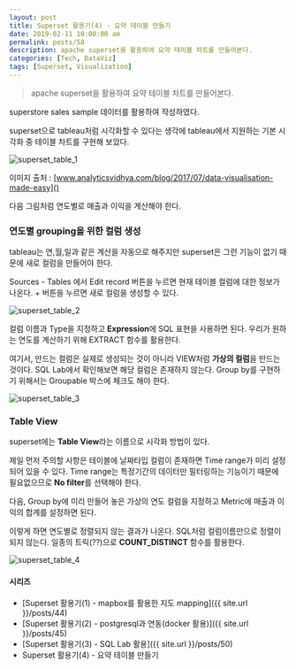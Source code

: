 ```yaml
---
layout: post
title: Superset 활용기(4) - 요약 테이블 만들기
date: 2019-02-11 10:00:00 am
permalink: posts/58
description: apache superset을 활용하여 요약 테이블 차트를 만들어본다.
categories: [Tech, DataViz]
tags: [Superset, Visualization]
---
```


> apache superset을 활용하여 요약 테이블 차트를 만들어본다.

superstore sales sample 데이터를 활용하여 작성하였다.

superset으로 tableau처럼 시각화할 수 있다는 생각에 tableau에서 지원하는 기본 시각화 중 테이블 차트를 구현해 보았다.

![superset_table_1]({{site.baseurl}}/assets/img/viz/superset_table_1.jpg)

이미지 출처 : [www.analyticsvidhya.com/blog/2017/07/data-visualisation-made-easy]()

다음 그림처럼 연도별로 매출과 이익을 계산해야 한다.

### 연도별 grouping을 위한 컬럼 생성

tableau는 연,월,일과 같은 계산을 자동으로 해주지만 superset은 그런 기능이 없기 때문에 새로 컬럼을 만들어야 한다.

Sources - Tables 에서 Edit record 버튼을 누르면 현재 테이블 컬럼에 대한 정보가 나온다. + 버튼을 누르면 새로 컬럼을 생성할 수 있다.

![superset_table_2]({{site.baseurl}}/assets/img/viz/superset_table_2.jpg)

컬럼 이름과 Type을 지정하고 **Expression**에 SQL 표현을 사용하면 된다. 우리가 원하는 연도를 계산하기 위해 EXTRACT 함수를 활용한다.

여기서, 만드는 컬럼은 실제로 생성되는 것이 아니라 VIEW처럼 **가상의 컬럼**을 만드는 것이다. SQL Lab에서 확인해보면 해당 컬럼은 존재하지 않는다. Group by를 구현하기 위해서는 Groupable 박스에 체크도 해야 한다.

![superset_table_3]({{site.baseurl}}/assets/img/viz/superset_table_3.jpg)

### Table View

superset에는 **Table View**라는 이름으로 시각화 방법이 있다. 

제일 먼저 주의할 사항은 테이블에 날짜타입 컬럼이 존재하면 Time range가 미리 설정되어 있을 수 있다. Time range는 특정기간의 데이터만 필터링하는 기능이기 때문에 필요없으므로 **No filter**를 선택해야 한다.

다음, Group by에 미리 만들어 놓은 가상의 연도 컬럼을 지정하고 Metric에 매출과 이익의 합계를 설정하면 된다.

이렇게 하면 연도별로 정렬되지 않는 결과가 나온다. SQL처럼 컬럼이름만으로 정렬이 되지 않는다. 일종의 트릭(??)으로 **COUNT_DISTINCT** 함수를 활용한다.

![superset_table_4]({{site.baseurl}}/assets/img/viz/superset_table_4.jpg)

#### 시리즈

* [Superset 활용기(1) - mapbox를 활용한 지도 mapping]({{ site.url }}/posts/44)
* [Superset 활용기(2) - postgresql과 연동(docker 활용)]({{ site.url }}/posts/45)
* [Superset 활용기(3) - SQL Lab 활용]({{ site.url }}/posts/50)
* Superset 활용기(4) - 요약 테이블 만들기